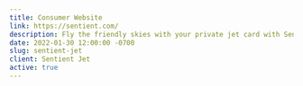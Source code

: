 ```yaml
---
title: Consumer Website
link: https://sentient.com/
description: Fly the friendly skies with your private jet card with Sentient. Custom WordPress theme.
date: 2022-01-30 12:00:00 -0700
slug: sentient-jet
client: Sentient Jet
active: true
---
```

